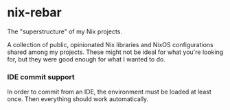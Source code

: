 # nix-rebar

The "superstructure" of my Nix projects.

A collection of public, opinionated Nix libraries and NixOS configurations shared among my projects. These might not be ideal for what you're looking for, but they were good enough for what I wanted to do.

### IDE commit support

In order to commit from an IDE, the environment must be loaded at least once. Then everything should work automatically.
